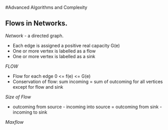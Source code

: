 #Advanced Algorithms and Complexity

## Flows in Networks.
*Network* -  a directed graph.
- Each edge is assigned a positive real capacity G(e)
- One or more vertex is labelled as a flow
- One or more vertex is labelled as a sink

*FLOW*
- Flow for each edge 0 <= f(e) <= G(e)
- Conservation of flow: sum incoming = sum of outcoming for all vertices except for flow and sink

*Size of Flow*
- outcoming from source - incoming into source = outcoming from sink - incoming to sink

*Maxflow*

